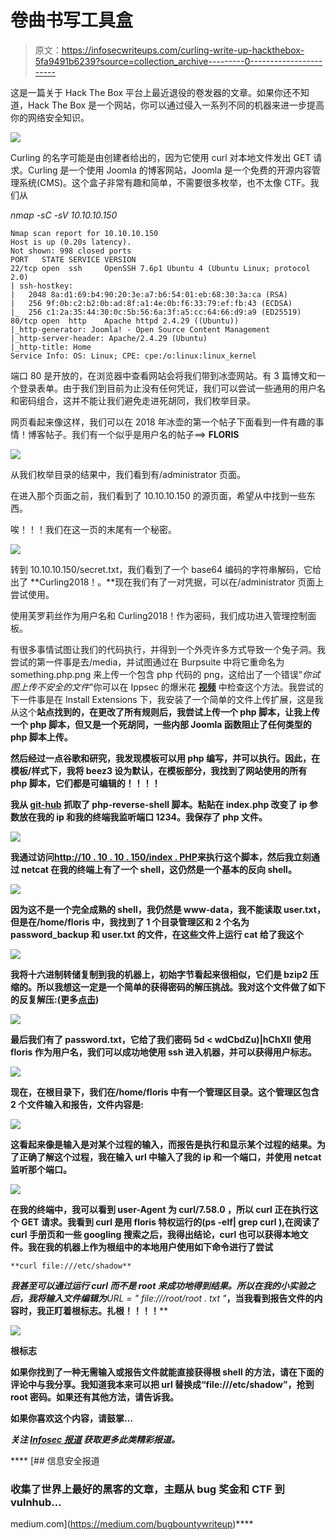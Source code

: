 # 卷曲书写工具盒

> 原文：<https://infosecwriteups.com/curling-write-up-hackthebox-5fa9491b6239?source=collection_archive---------0----------------------->

这是一篇关于 Hack The Box 平台上最近退役的卷发器的文章。如果你还不知道，Hack The Box 是一个网站，你可以通过侵入一系列不同的机器来进一步提高你的网络安全知识。

![](img/9022a1e861be0fd31b79fcbbd0eee34b.png)

Curling 的名字可能是由创建者给出的，因为它使用 curl 对本地文件发出 GET 请求。Curling 是一个使用 Joomla 的博客网站，Joomla 是一个免费的开源内容管理系统(CMS)。这个盒子非常有趣和简单，不需要很多枚举，也不太像 CTF。我们从

*nmap -sC -sV 10.10.10.150*

```
Nmap scan report for 10.10.10.150
Host is up (0.20s latency).
Not shown: 998 closed ports
PORT   STATE SERVICE VERSION
22/tcp open  ssh     OpenSSH 7.6p1 Ubuntu 4 (Ubuntu Linux; protocol 2.0)
| ssh-hostkey: 
|   2048 8a:d1:69:b4:90:20:3e:a7:b6:54:01:eb:68:30:3a:ca (RSA)
|   256 9f:0b:c2:b2:0b:ad:8f:a1:4e:0b:f6:33:79:ef:fb:43 (ECDSA)
|_  256 c1:2a:35:44:30:0c:5b:56:6a:3f:a5:cc:64:66:d9:a9 (ED25519)
80/tcp open  http    Apache httpd 2.4.29 ((Ubuntu))
|_http-generator: Joomla! - Open Source Content Management
|_http-server-header: Apache/2.4.29 (Ubuntu)
|_http-title: Home
Service Info: OS: Linux; CPE: cpe:/o:linux:linux_kernel
```

端口 80 是开放的，在浏览器中查看网站会将我们带到冰壶网站。有 3 篇博文和一个登录表单。由于我们到目前为止没有任何凭证，我们可以尝试一些通用的用户名和密码组合，这并不能让我们避免走进死胡同，我们枚举目录。

网页看起来像这样，我们可以在 2018 年冰壶的第一个帖子下面看到一件有趣的事情！博客帖子。我们有一个似乎是用户名的帖子==> **FLORIS**

![](img/f72bb65d322e2d204d97e6a5c85a7c82.png)

从我们枚举目录的结果中，我们看到有/administrator 页面。

在进入那个页面之前，我们看到了 10.10.10.150 的源页面，希望从中找到一些东西。

唉！！！我们在这一页的末尾有一个秘密。

![](img/3b017c90ff74dbb0fc48e8d697ad7621.png)

转到 10.10.10.150/secret.txt，我们看到了一个 base64 编码的字符串解码，它给出了 **Curling2018！。**现在我们有了一对凭据，可以在/administrator 页面上尝试使用。

使用芙罗莉丝作为用户名和 Curling2018！作为密码，我们成功进入管理控制面板。

有很多事情试图让我们的代码执行，并得到一个外壳许多方式导致一个兔子洞。我尝试的第一件事是去/media，并试图通过在 Burpsuite 中将它重命名为 something.php.png 来上传一个包含 php 代码的 png，这给出了一个错误"*你试图上传不安全的文件*"你可以在 Ippsec 的爆米花 [**视频**](https://www.youtube.com/watch?v=NMGsnPSm8iw) 中检查这个方法。我尝试的下一件事是在 Install Extensions 下，我安装了一个简单的文件上传扩展，这是我从这个[](https://extensions.joomla.org/extension/simple-file-upload/)****站点找到的，在更改了所有规则后，我尝试上传一个 php 脚本，让我上传一个 php 脚本，但又是一个死胡同，一些内部 Joomla 函数阻止了任何类型的 php 脚本上传。****

****然后经过一点谷歌和研究，我发现模板可以用 php 编写，并可以执行。因此，在模板/样式下，我将 beez3 设为默认，在模板部分，我找到了网站使用的所有 php 脚本，它们都是可编辑的！！！！****

****我从 [**git-hub**](https://github.com/pentestmonkey/php-reverse-shell) 抓取了 php-reverse-shell 脚本。粘贴在 index.php 改变了 ip 参数放在我的 ip 和我的终端我监听端口 1234。我保存了 php 文件。****

****![](img/58b83339e293bfc025833a1c75bc454a.png)****

****我通过访问[http://10 . 10 . 10 . 150/index . PHP](http://10.10.10.150/index.php)来执行这个脚本，然后我立刻通过 netcat 在我的终端上有了一个 shell，这仍然是一个基本的反向 shell。****

****![](img/75a0d4cdb99636c34bd3333be6f6ed7c.png)****

****因为这不是一个完全成熟的 shell，我仍然是 www-data，我不能读取 user.txt，但是在/home/floris 中，我找到了 1 个目录管理区和 2 个名为 password_backup 和 user.txt 的文件，在这些文件上运行 cat 给了我这个****

****![](img/442e064dda5e351274acc1fbd39a09a3.png)****

****我将十六进制转储复制到我的机器上，初始字节看起来很相似，它们是 bzip2 压缩的。所以我想这一定是一个简单的获得密码的解压挑战。我对这个文件做了如下的反复解压:(更多[点击](https://www.akashtrehan.com/writeups/OverTheWire/Bandit/level12/))****

****![](img/4bd03fe59e666040872975a904f88448.png)****

****最后我们有了 password.txt，它给了我们密码 **5d < wdCbdZu)|hChXll** 使用 floris 作为用户名，我们可以成功地使用 ssh 进入机器，并可以获得用户标志。****

****![](img/0c93725f16fd981dde01aca5f8908425.png)****

****现在，在根目录下，我们在/home/floris 中有一个管理区目录。这个管理区包含 2 个文件输入和报告，文件内容是:****

****![](img/bedd1f118a5dce8e3094969164b4ceee.png)****

****这看起来像是输入是对某个过程的输入，而报告是执行和显示某个过程的结果。为了正确了解这个过程，我在输入 url 中输入了我的 ip 和一个端口，并使用 netcat 监听那个端口。****

****![](img/3b7c1b943ed6763c66eaf15ddfba49a3.png)****

****在我的终端中，我可以看到 user-Agent 为 **curl/7.58.0** ，所以 curl 正在执行这个 GET 请求。我看到 curl 是用 floris 特权运行的(ps -elf| grep curl ),在阅读了 curl 手册页和一些 googling 搜索之后，我得出结论，curl 也可以获得本地文件。我在我的机器上作为根组中的本地用户使用如下命令进行了尝试****

```
**curl file:///etc/shadow**
```

****我甚至可以通过运行 curl 而不是 root 来成功地得到结果。所以在我的小实验之后，我将输入文件编辑为***URL = " file:///root/root . txt "***，当我看到报告文件的内容时，我正盯着根标志。扎根！！！！****

****![](img/bb5a76831da72fa5268d7a101b58cc7e.png)****

****根标志****

****如果你找到了一种无需输入或报告文件就能直接获得根 shell 的方法，请在下面的评论中与我分享。我知道我本来可以把 url 替换成“file:///etc/shadow”，抢到 root 密码。如果还有其他方法，请告诉我。****

****如果你喜欢这个内容，请鼓掌…****

*****关注* [*Infosec 报道*](https://medium.com/bugbountywriteup) *获取更多此类精彩报道。*****

****[](https://medium.com/bugbountywriteup) [## 信息安全报道

### 收集了世界上最好的黑客的文章，主题从 bug 奖金和 CTF 到 vulnhub…

medium.com](https://medium.com/bugbountywriteup)****